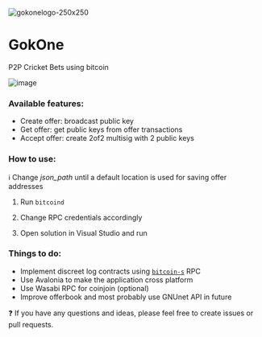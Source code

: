 ![gokonelogo-250x250](https://user-images.githubusercontent.com/13405205/144325971-b2aa727c-3648-41f1-b5e9-0359b7a5ec8c.png)

# GokOne

P2P Cricket Bets using bitcoin

![image](https://user-images.githubusercontent.com/13405205/149520797-b0cfb3df-f2e4-4e1e-8cd4-6e43d178e9d0.png)


### Available features:

- Create offer: broadcast public key
- Get offer: get public keys from offer transactions
- Accept offer: create 2of2 multisig with 2 public keys

### How to use:

:information_source: Change _json_path_ until a default location is used for saving offer addresses

1. Run `bitcoind`

2. Change RPC credentials accordingly

3. Open solution in Visual Studio and run

### Things to do:

- Implement discreet log contracts using [`bitcoin-s`](https://bitcoin-s.org/docs/0.5.0/wallet/dlc) RPC
- Use Avalonia to make the application cross platform
- Use Wasabi RPC for coinjoin (optional)
- Improve offerbook and most probably use GNUnet API in future

:question: If you have any questions and ideas, please feel free to create issues or pull requests.
